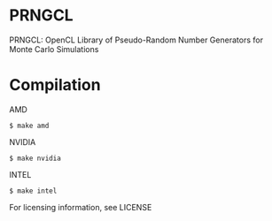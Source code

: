 PRNGCL
======

PRNGCL: OpenCL Library of Pseudo-Random Number Generators for Monte Carlo Simulations


Compilation
===========

AMD

    $ make amd

NVIDIA

    $ make nvidia

INTEL

    $ make intel


For licensing information, see LICENSE
